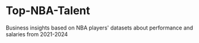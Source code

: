 # Top-NBA-Talent
Business insights based on NBA players' datasets about performance and salaries from 2021-2024
